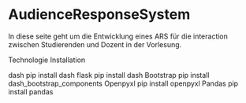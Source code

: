 # AudienceResponseSystem
In diese seite geht um die Entwicklung eines ARS für die interaction zwischen Studierenden und Dozent in der Vorlesung.



Technologie	Installation

dash	  pip install dash
flask	  pip install dash
Bootstrap 	pip install dash_bootstrap_components
Openpyxl	  pip install openpyxl
Pandas	  pip install pandas


